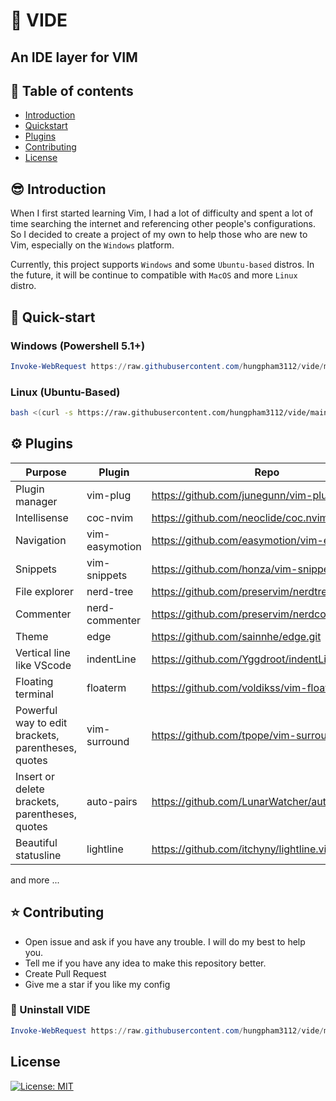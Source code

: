 # :cactus: VIDE

## An IDE layer for VIM

## :book: Table of contents

- [Introduction](#introduction)
- [Quickstart](#quick-start)
- [Plugins](#plugins)
- [Contributing](#contributing)
- [License](#license)

## :sunglasses: Introduction

When I first started learning Vim, I had a lot of difficulty and spent a lot of
time searching the internet and referencing other people's configurations. So I
decided to create a project of my own to help those who are new to Vim,
especially on the `Windows` platform.

Currently, this project supports `Windows` and some `Ubuntu-based` distros.
In the future, it will be continue to compatible with `MacOS` and more `Linux` distro.

## :rocket: Quick-start

### Windows (Powershell 5.1+)

```powershell
Invoke-WebRequest https://raw.githubusercontent.com/hungpham3112/vide/main/bin/install.ps1 -UseBasicParsing | Invoke-Expression
```

### Linux (Ubuntu-Based)

```sh
bash <(curl -s https://raw.githubusercontent.com/hungpham3112/vide/main/bin/install.sh)
```

## :gear: Plugins

| Purpose | Plugin | Repo |
| ------ | ------ | ------ |
| Plugin manager | vim-plug | <https://github.com/junegunn/vim-plug.git> |
| Intellisense | coc-nvim | <https://github.com/neoclide/coc.nvim.git> |
| Navigation | vim-easymotion | <https://github.com/easymotion/vim-easymotion> |
| Snippets | vim-snippets | <https://github.com/honza/vim-snippets> |
| File explorer | nerd-tree |  <https://github.com/preservim/nerdtree.git> |
| Commenter | nerd-commenter | <https://github.com/preservim/nerdcommenter.git> |
| Theme | edge  | <https://github.com/sainnhe/edge.git>|
| Vertical line like VScode| indentLine  | <https://github.com/Yggdroot/indentLine.git> |
| Floating terminal | floaterm  | <https://github.com/voldikss/vim-floaterm.git> |
| Powerful way to edit<br>brackets, parentheses, quotes | vim-surround  |  <https://github.com/tpope/vim-surround.git>|
| Insert or delete<br>brackets, parentheses, quotes | auto-pairs  |  <https://github.com/LunarWatcher/auto-pairs.git> |
| Beautiful statusline | lightline |  <https://github.com/itchyny/lightline.vim> |
and more ...

## :star: Contributing

- Open issue and ask if you have any trouble. I will do my best to help you.
- Tell me if you have any idea to make this repository better.
- Create Pull Request
- Give me a star if you like my config

### :wrench: Uninstall VIDE

```powershell
Invoke-WebRequest https://raw.githubusercontent.com/hungpham3112/vide/main/bin/uninstall.ps1 -UseBasicParsing | Invoke-Expression
```

## License

[![License: MIT](https://img.shields.io/badge/License-MIT-yellow.svg)](https://opensource.org/licenses/MIT)

